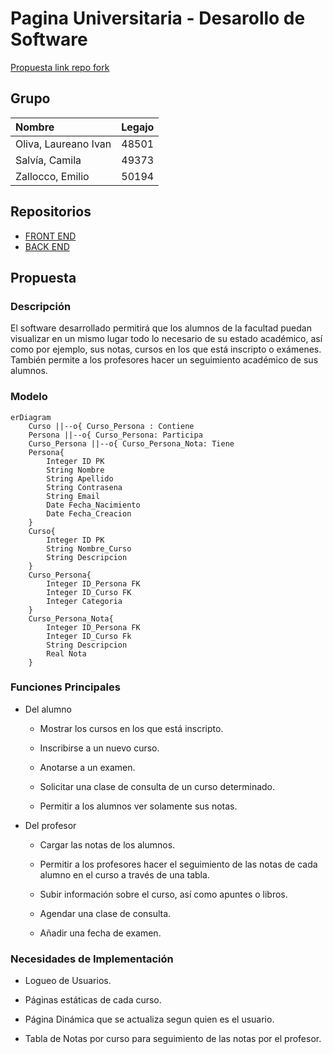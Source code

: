 # Pagina Universitaria - Desarollo de Software
[Propuesta link repo fork](https://github.com/laucha54321/TP_DSW/blob/main/Propuesta_Salv%C3%ADa_Zallocco_Oliva.md)


## Grupo
|Nombre|Legajo|
|:-|:-|
|Oliva, Laureano Ivan|48501|
|Salvía, Camila|49373|
|Zallocco, Emilio|50194|             

## Repositorios
* [FRONT END](https://github.com/camila-salvia/pagina-universitaria-dsw)
* [BACK END](https://github.com/laucha54321/tp-mysql-be)

## Propuesta
### Descripción
  El software desarrollado permitirá que los alumnos de la facultad puedan visualizar en un mismo lugar todo lo necesario de su estado académico, así como por ejemplo, sus notas, cursos en los que está inscripto o exámenes. También permite a los profesores hacer un seguimiento académico de sus alumnos.
### Modelo

```mermaid
erDiagram
    Curso ||--o{ Curso_Persona : Contiene
    Persona ||--o{ Curso_Persona: Participa
    Curso_Persona ||--o{ Curso_Persona_Nota: Tiene
    Persona{
        Integer ID PK
        String Nombre
        String Apellido
        String Contrasena
        String Email
        Date Fecha_Nacimiento
        Date Fecha_Creacion
    }
    Curso{
        Integer ID PK
        String Nombre_Curso
        String Descripcion
    }
    Curso_Persona{
        Integer ID_Persona FK
        Integer ID_Curso FK
        Integer Categoria
    }
    Curso_Persona_Nota{
        Integer ID_Persona FK
        Integer ID_Curso Fk
        String Descripcion
        Real Nota    
    }
```
### Funciones Principales

* Del alumno

  - Mostrar los cursos en los que está inscripto.
  
  - Inscribirse a un nuevo curso.
  
  - Anotarse a un examen.
  
  - Solicitar una clase de consulta de un curso determinado.
  
  - Permitir a los alumnos ver solamente sus notas.

* Del profesor

  - Cargar las notas de los alumnos.

  - Permitir a los profesores hacer el seguimiento de las notas de cada alumno en el curso a través de una tabla.

  - Subir información sobre el curso, así como apuntes o libros.

  - Agendar una clase de consulta.

  - Añadir una fecha de examen.
  
### Necesidades de Implementación

- Logueo de Usuarios.

- Páginas estáticas de cada curso.

- Página Dinámica que se actualiza segun quien es el usuario.

- Tabla de Notas por curso para seguimiento de las notas por el profesor.
